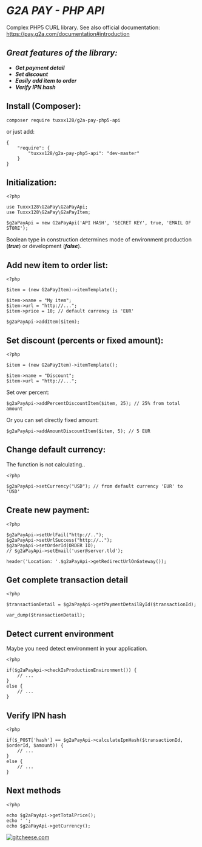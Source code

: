 # ***G2A PAY - PHP API*** #
Complex PHP5 CURL library. See also official documentation: https://pay.g2a.com/documentation#introduction

## ***Great features of the library:*** ##
- ***Get payment detail***
- ***Set discount***
- ***Easily add item to order***
- ***Verify IPN hash***

## Install (Composer): ##

```
composer require tuxxx128/g2a-pay-php5-api
```
or just add:
```
{
    "require": {
        "tuxxx128/g2a-pay-php5-api": "dev-master"
    }
}
```

## Initialization: ##

```
<?php 

use Tuxxx128\G2aPay\G2aPayApi;
use Tuxxx128\G2aPay\G2aPayItem;

$g2aPayApi = new G2aPayApi('API HASH', 'SECRET KEY', true, 'EMAIL OF STORE');
```

Boolean type in construction determines mode of environment production (***true***) or development (***false***).

## Add new item to order list: ##
```
<?php 

$item = (new G2aPayItem)->itemTemplate();

$item->name = "My item";
$item->url = "http://...";
$item->price = 10; // default currency is 'EUR'

$g2aPayApi->addItem($item);
```

## Set discount (percents or fixed amount): ##
```
<?php 

$item = (new G2aPayItem)->itemTemplate();

$item->name = "Discount";
$item->url = "http://...";
```

Set over percent:

```
$g2aPayApi->addPercentDiscountItem($item, 25); // 25% from total amount
```

Or you can set directly fixed amount:

```
$g2aPayApi->addAmountDiscountItem($item, 5); // 5 EUR
```

## Change default currency: ##
The function is not calculating..

```
<?php

$g2aPayApi->setCurrency("USD"); // from default currency 'EUR' to 'USD'
```

## Create new payment: ##

```
<?php

$g2aPayApi->setUrlFail("http://..");
$g2aPayApi->setUrlSuccess("http://..");
$g2aPayApi->setOrderId(ORDER ID);
// $g2aPayApi->setEmail('user@server.tld');

header('Location: '.$g2aPayApi->getRedirectUrlOnGateway());
```

## Get complete transaction detail ##

```
<?php 

$transactionDetail = $g2aPayApi->getPaymentDetailById($transactionId);

var_dump($transactionDetail);
```

## Detect current environment ##
Maybe you need detect environment in your application.

```
<?php 

if($g2aPayApi->checkIsProductionEnvironment()) {
	// ...
}
else {
	// ...
}
```

## Verify IPN hash ##

```
<?php 

if($_POST['hash'] == $g2aPayApi->calculateIpnHash($transactionId, $orderId, $amount)) {
	// ...
}
else {
	// ...
}
```
## Next methods

```
<?php

echo $g2aPayApi->getTotalPrice();
echo ' ';
echo $g2aPayApi->getCurrency();
```

[![gitcheese.com](https://s3.amazonaws.com/gitcheese-ui-master/images/badge.svg)](https://www.gitcheese.com/donate/users/14346457/repos/81394009)
